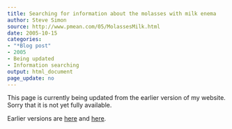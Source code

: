```yaml
---
title: Searching for information about the molasses with milk enema
author: Steve Simon
source: http://www.pmean.com/05/MolassesMilk.html
date: 2005-10-15
categories:
- "*Blog post"
- 2005
- Being updated
- Information searching
output: html_document
page_update: no
---
```


This page is currently being updated from the earlier version of my website. Sorry that it is not yet fully available.

Earlier versions are [here][sim1] and [here][sim2].

[sim1]: http://www.pmean.com/05/MolassesMilk.html
[sim2]: http://new.pmean.com/searching-literature-enema/
